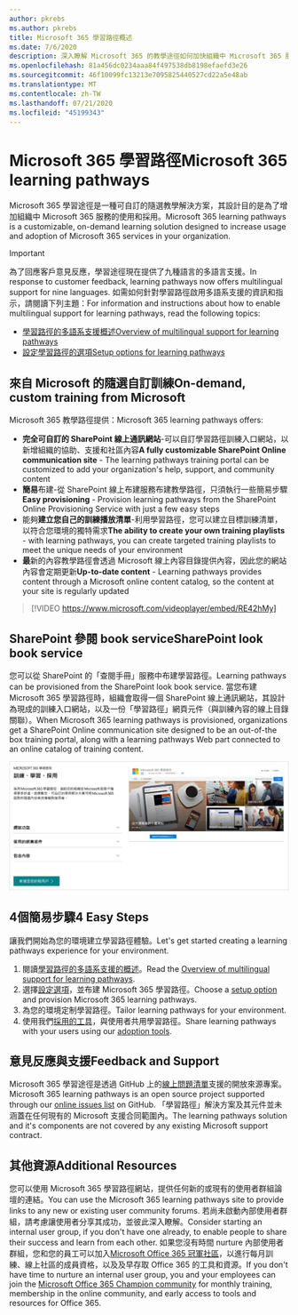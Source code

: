 ```yaml
---
author: pkrebs
ms.author: pkrebs
title: Microsoft 365 學習路徑概述
ms.date: 7/6/2020
description: 深入瞭解 Microsoft 365 的教學途徑如何加快組織中 Microsoft 365 服務的使用和採用。 學習路徑包括自訂的 SharePoint 線上網頁元件，以及可輕鬆布建至您的 Microsoft 365 租使用者的新式 SharePoint 線上通訊訓練網站。
ms.openlocfilehash: 81a456dc0234aaa84f497538db8198efaefd3e26
ms.sourcegitcommit: 46f10099fc13213e7095825440527cd22a5e48ab
ms.translationtype: MT
ms.contentlocale: zh-TW
ms.lasthandoff: 07/21/2020
ms.locfileid: "45199343"
---
```

# <a name="microsoft-365-learning-pathways"></a><span data-ttu-id="f5c60-104">Microsoft 365 學習路徑</span><span class="sxs-lookup"><span data-stu-id="f5c60-104">Microsoft 365 learning pathways</span></span> 
<span data-ttu-id="f5c60-105">Microsoft 365 學習途徑是一種可自訂的隨選教學解決方案，其設計目的是為了增加組織中 Microsoft 365 服務的使用和採用。</span><span class="sxs-lookup"><span data-stu-id="f5c60-105">Microsoft 365 learning pathways is a customizable, on-demand learning solution designed to increase usage and adoption of Microsoft 365 services in your organization.</span></span>    

> [!IMPORTANT]
> <span data-ttu-id="f5c60-106">為了回應客戶意見反應，學習途徑現在提供了九種語言的多語言支援。</span><span class="sxs-lookup"><span data-stu-id="f5c60-106">In response to customer feedback, learning pathways now offers multilingual support for nine languages.</span></span> <span data-ttu-id="f5c60-107">如需如何針對學習路徑啟用多語系支援的資訊和指示，請閱讀下列主題：</span><span class="sxs-lookup"><span data-stu-id="f5c60-107">For information and instructions about how to enable multilingual support for learning pathways, read the following topics:</span></span> 
>- [<span data-ttu-id="f5c60-108">學習路徑的多語系支援概述</span><span class="sxs-lookup"><span data-stu-id="f5c60-108">Overview of multilingual support for learning pathways</span></span>](custom_overview_ml.md) 
>- [<span data-ttu-id="f5c60-109">設定學習路徑的選項</span><span class="sxs-lookup"><span data-stu-id="f5c60-109">Setup options for learning pathways</span></span>](custom_setupoptions.md)  

## <a name="on-demand-custom-training-from-microsoft"></a><span data-ttu-id="f5c60-110">來自 Microsoft 的隨選自訂訓練</span><span class="sxs-lookup"><span data-stu-id="f5c60-110">On-demand, custom training from Microsoft</span></span>

<span data-ttu-id="f5c60-111">Microsoft 365 教學路徑提供：</span><span class="sxs-lookup"><span data-stu-id="f5c60-111">Microsoft 365 learning pathways offers:</span></span>

- <span data-ttu-id="f5c60-112">**完全可自訂的 SharePoint 線上通訊網站**-可以自訂學習路徑訓練入口網站，以新增組織的協助、支援和社區內容</span><span class="sxs-lookup"><span data-stu-id="f5c60-112">**A fully customizable SharePoint Online communication site** - The learning pathways training portal can be customized to add your organization's help, support, and community content</span></span>
- <span data-ttu-id="f5c60-113">**簡易**布建-從 SharePoint 線上布建服務布建教學路徑，只須執行一些簡易步驟</span><span class="sxs-lookup"><span data-stu-id="f5c60-113">**Easy provisioning** - Provision learning pathways from the SharePoint Online Provisioning Service with just a few easy steps</span></span>
- <span data-ttu-id="f5c60-114">能夠**建立您自己的訓練播放清單**-利用學習路徑，您可以建立目標訓練清單，以符合您環境的獨特需求</span><span class="sxs-lookup"><span data-stu-id="f5c60-114">**The ability to create your own training playlists** - with learning pathways, you can create targeted training playlists to meet the unique needs of your environment</span></span>
- <span data-ttu-id="f5c60-115">**最**新的內容教學路徑會透過 Microsoft 線上內容目錄提供內容，因此您的網站內容會定期更新</span><span class="sxs-lookup"><span data-stu-id="f5c60-115">**Up-to-date content** - Learning pathways provides content through a Microsoft online content catalog, so the content at your site is regularly updated</span></span>

> [!VIDEO https://www.microsoft.com/videoplayer/embed/RE42hMy]

## <a name="sharepoint-look-book-service"></a><span data-ttu-id="f5c60-116">SharePoint 參閱 book service</span><span class="sxs-lookup"><span data-stu-id="f5c60-116">SharePoint look book service</span></span>
<span data-ttu-id="f5c60-117">您可以從 SharePoint 的「查閱手冊」服務中布建學習路徑。</span><span class="sxs-lookup"><span data-stu-id="f5c60-117">Learning pathways can be provisioned from the SharePoint look book service.</span></span> <span data-ttu-id="f5c60-118">當您布建 Microsoft 365 學習路徑時，組織會取得一個 SharePoint 線上通訊網站，其設計為現成的訓練入口網站，以及一份「學習路徑」網頁元件（與訓練內容的線上目錄關聯）。</span><span class="sxs-lookup"><span data-stu-id="f5c60-118">When Microsoft 365 learning pathways is provisioned, organizations get a SharePoint Online communication site designed to be an out-of-the box training portal, along with a learning pathways Web part connected to an online catalog of training content.</span></span> 

![cg-provision.png](media/cg-provision.png)

## <a name="4-easy-steps"></a><span data-ttu-id="f5c60-120">4個簡易步驟</span><span class="sxs-lookup"><span data-stu-id="f5c60-120">4 Easy Steps</span></span>
<span data-ttu-id="f5c60-121">讓我們開始為您的環境建立學習路徑體驗。</span><span class="sxs-lookup"><span data-stu-id="f5c60-121">Let's get started creating a learning pathways experience for your environment.</span></span>
1. <span data-ttu-id="f5c60-122">閱讀[學習路徑的多語系支援的概述](custom_overview_ml.md)。</span><span class="sxs-lookup"><span data-stu-id="f5c60-122">Read the [Overview of multilingual support for learning pathways](custom_overview_ml.md).</span></span> 
2. <span data-ttu-id="f5c60-123">選擇[設定選項](custom_setupoptions.md)，並布建 Microsoft 365 學習路徑。</span><span class="sxs-lookup"><span data-stu-id="f5c60-123">Choose a [setup option](custom_setupoptions.md) and provision Microsoft 365 learning pathways.</span></span>  
3. <span data-ttu-id="f5c60-124">為您的環境定制學習路徑。</span><span class="sxs-lookup"><span data-stu-id="f5c60-124">Tailor learning pathways for your environment.</span></span>
4. <span data-ttu-id="f5c60-125">使用我們[採用的工具](driveadoption.md)，與使用者共用學習路徑。</span><span class="sxs-lookup"><span data-stu-id="f5c60-125">Share learning pathways with your users using our [adoption tools](driveadoption.md).</span></span>

## <a name="feedback-and-support"></a><span data-ttu-id="f5c60-126">意見反應與支援</span><span class="sxs-lookup"><span data-stu-id="f5c60-126">Feedback and Support</span></span>

<span data-ttu-id="f5c60-127">Microsoft 365 學習途徑是透過 GitHub 上的[線上問題清單](https://aka.ms/CustomLearningHelp)支援的開放來源專案。</span><span class="sxs-lookup"><span data-stu-id="f5c60-127">Microsoft 365 learning pathways is an open source project supported through our [online issues list](https://aka.ms/CustomLearningHelp) on GitHub.</span></span> <span data-ttu-id="f5c60-128">「學習路徑」解決方案及其元件並未涵蓋在任何現有的 Microsoft 支援合同範圍內。</span><span class="sxs-lookup"><span data-stu-id="f5c60-128">The learning pathways solution and it's components are not covered by any existing Microsoft support contract.</span></span>  

## <a name="additional-resources"></a><span data-ttu-id="f5c60-129">其他資源</span><span class="sxs-lookup"><span data-stu-id="f5c60-129">Additional Resources</span></span>
<span data-ttu-id="f5c60-130">您可以使用 Microsoft 365 學習路徑網站，提供任何新的或現有的使用者群組論壇的連結。</span><span class="sxs-lookup"><span data-stu-id="f5c60-130">You can use the Microsoft 365 learning pathways site to provide links to any new or existing user community forums.</span></span> <span data-ttu-id="f5c60-131">若尚未啟動內部使用者群組，請考慮讓使用者分享其成功，並彼此深入瞭解。</span><span class="sxs-lookup"><span data-stu-id="f5c60-131">Consider starting an internal user group, if you don't have one already, to enable people to share their success and learn from each other.</span></span>  <span data-ttu-id="f5c60-132">如果您沒有時間 nurture 內部使用者群組，您和您的員工可以加入[Microsoft Office 365 冠軍社區](https://aka.ms/O365Champions)，以進行每月訓練、線上社區的成員資格，以及及早存取 Office 365 的工具和資源。</span><span class="sxs-lookup"><span data-stu-id="f5c60-132">If you don't have time to nurture an internal user group, you and your employees can join the [Microsoft Office 365 Champion community](https://aka.ms/O365Champions) for monthly training, membership in the online community, and early access to tools and resources for Office 365.</span></span>